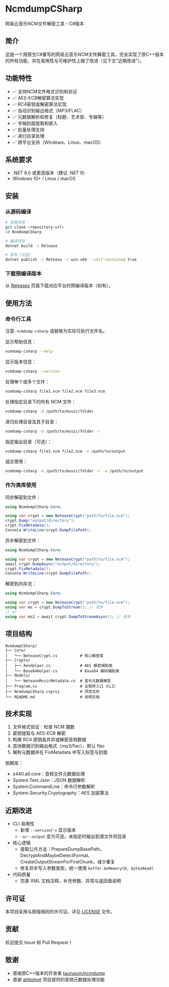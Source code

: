 # NcmdumpCSharp

网易云音乐NCM文件解密工具 - C#版本

## 简介

这是一个用原生C#重写的网易云音乐NCM文件解密工具，完全实现了原C++版本的所有功能，并在易用性与可维护性上做了改进（见下文“近期改进”）。

## 功能特性

- ✅ 支持NCM文件格式识别和验证
- ✅ AES-ECB解密算法实现
- ✅ RC4密钥盒解密算法实现
- ✅ 自动识别输出格式（MP3/FLAC）
- ✅ 元数据解析和修复（标题、艺术家、专辑等）
- ✅ 专辑封面提取和嵌入
- ✅ 批量处理支持
- ✅ 递归目录处理
- ✅ 跨平台支持（Windows、Linux、macOS）

## 系统要求

- .NET 8.0 或更高版本（建议 .NET 9）
- Windows 10+ / Linux / macOS

## 安装

### 从源码编译

```bash
# 克隆项目
git clone <repository-url>
cd NcmdumpCSharp

# 编译项目
dotnet build -c Release

# 发布（可选）
dotnet publish -c Release -r win-x64 --self-contained true
```

### 下载预编译版本

从 [Releases](https://github.com/Mioter/NcmdumpCSharp/releases) 页面下载对应平台的预编译版本（如有）。

## 使用方法

### 命令行工具

注意: `ncmdump-csharp` 请替换为实际可执行文件名。

显示帮助信息：

```bash
ncmdump-csharp --help
```

显示版本信息：

```bash
ncmdump-csharp --version
```

处理单个或多个文件：

```bash
ncmdump-csharp file1.ncm file2.ncm file3.ncm
```

处理指定目录下的所有 NCM 文件：

```bash
ncmdump-csharp -d /path/to/music/folder
```

递归处理目录及其子目录：

```bash
ncmdump-csharp -d /path/to/music/folder -r
```

指定输出目录（可选）：

```bash
ncmdump-csharp file1.ncm file2.ncm -o /path/to/output
```

组合使用：

```bash
ncmdump-csharp -d /path/to/music/folder -r -o /path/to/output
```

### 作为类库使用

同步解密到文件：

```csharp
using NcmdumpCSharp.Core;

using var crypt = new NeteaseCrypt("path/to/file.ncm");
crypt.Dump("output/directory");
crypt.FixMetadata();
Console.WriteLine(crypt.DumpFilePath);
```

异步解密到文件：

```csharp
using NcmdumpCSharp.Core;

using var crypt = new NeteaseCrypt("path/to/file.ncm");
await crypt.DumpAsync("output/directory");
crypt.FixMetadata();
Console.WriteLine(crypt.DumpFilePath);
```

解密到内存流：

```csharp
using NcmdumpCSharp.Core;

using var crypt = new NeteaseCrypt("path/to/file.ncm");
using var ms = crypt.DumpToStream(); // 同步
// or
using var ms2 = await crypt.DumpToStreamAsync(); // 异步
```

## 项目结构

```
NcmdumpCSharp/
├── Core/
│   └── NeteaseCrypt.cs          # 核心解密类
├── Crypto/
│   ├── AesHelper.cs             # AES 解密辅助类
│   └── Base64Helper.cs          # Base64 解码辅助类
├── Models/
│   └── NeteaseMusicMetadata.cs  # 音乐元数据模型
├── Program.cs                   # 主程序入口（CLI）
├── NcmdumpCSharp.csproj         # 项目文件
└── README.md                    # 说明文档
```

## 技术实现

1. 文件格式验证：检查 NCM 魔数
2. 密钥提取与 AES-ECB 解密
3. 构建 RC4 密钥盒并异或解密音频数据
4. 首块数据识别输出格式（mp3/flac），默认 flac
5. 解析元数据并在 FixMetadata 中写入标签与封面

依赖库：

- z440.atl.core：音频文件元数据处理
- System.Text.Json：JSON 数据解析
- System.CommandLine：命令行参数解析
- System.Security.Cryptography：AES 加密算法

## 近期改进

- CLI 易用性
    - 新增 `--version`/`-v` 显示版本
    - `-o/--output` 变为可选，未指定时输出到源文件同目录
- 核心逻辑
    - 提取公共方法：PrepareDumpBasePath、DecryptAndMaybeDetectFormat、CreateOutputStreamForFirstChunk，减少重复
    - 修复异步写入参数类型，统一使用 `buffer.AsMemory(0, bytesRead)`
- 代码质量
    - 完善 XML 文档注释，补充参数、异常与返回值说明

## 许可证

本项目采用与原版相同的许可证。详见 [LICENSE](LICENSE) 文件。

## 贡献

欢迎提交 Issue 和 Pull Request！

## 致谢

- 感谢原C++版本的开发者 [taurusxin/ncmdump](https://github.com/taurusxin/ncmdump)
- 感谢 [atldotnet](https://github.com/Zeugma440/atldotnet) 项目提供的音频元数据处理功能 
